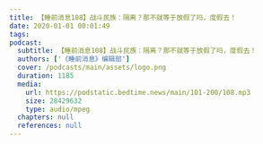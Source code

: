 ```yaml
---
title: 【睡前消息108】战斗民族：隔离？那不就等于放假了吗，度假去！
date: 2020-01-01 00:01:49
tags:
podcast:
  subtitle: 【睡前消息108】战斗民族：隔离？那不就等于放假了吗，度假去！
  authors: ['《睡前消息》编辑部']
  cover: /podcasts/main/assets/logo.png
  duration: 1185
  media:
    url: https://podstatic.bedtime.news/main/101-200/108.mp3
    size: 28429632
    type: audio/mpeg
  chapters: null
  references: null
---
```

